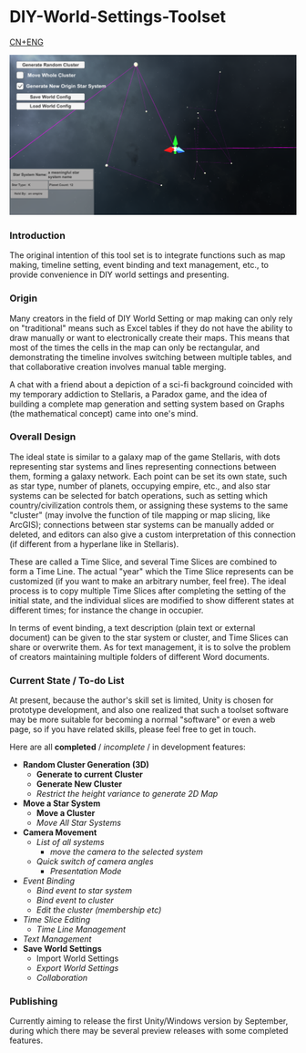 # DIY-World-Settings-Toolset

[CN+ENG](./readme.md)

![current status screenshot](./current.png)

### Introduction

The original intention of this tool set is to integrate functions such as map making, timeline setting, event binding and text management, etc., to provide convenience in DIY world settings and presenting.

### Origin

Many creators in the field of DIY World Setting or map making can only rely on "traditional" means such as Excel tables if they do not have the ability to draw manually or want to electronically create their maps. This means that most of the times the cells in the map can only be rectangular, and demonstrating the timeline involves switching between multiple tables, and that collaborative creation involves manual table merging.

A chat with a friend about a depiction of a sci-fi background coincided with my temporary addiction to Stellaris, a Paradox game, and the idea of building a complete map generation and setting system based on Graphs (the mathematical concept) came into one's mind.

### Overall Design

The ideal state is similar to a galaxy map of the game Stellaris, with dots representing star systems and lines representing connections between them, forming a galaxy network. Each point can be set its own state, such as star type, number of planets, occupying empire, etc., and also star systems can be selected for batch operations, such as setting which country/civilization controls them, or assigning these systems to the same "cluster" (may involve the function of tile mapping or map slicing, like ArcGIS); connections between star systems can be manually added or deleted, and editors can also give a custom interpretation of this connection (if different from a hyperlane like in Stellaris).

These are called a Time Slice, and several Time Slices are combined to form a Time Line. The actual "year" which the Time Slice represents can be customized (if you want to make an arbitrary number, feel free). The ideal process is to copy multiple Time Slices after completing the setting of the initial state, and the individual slices are modified to show different states at different times; for instance the change in occupier.

In terms of event binding, a text description (plain text or external document) can be given to the star system or cluster, and Time Slices can share or overwrite them. As for text management, it is to solve the problem of creators maintaining multiple folders of different Word documents.

### Current State / To-do List

At present, because the author's skill set is limited, Unity is chosen for prototype development, and also one realized that such a toolset software may be more suitable for becoming a normal "software" or even a web page, so if you have related skills, please feel free to get in touch.

Here are all **completed** / *incomplete* / in development features:

 - **Random Cluster Generation (3D)**
    - **Generate to current Cluster**
    - **Generate New Cluster**
    - *Restrict the height variance to generate 2D Map*
 - **Move a Star System**
    - **Move a Cluster**
    - *Move All Star Systems*
 - **Camera Movement**
    - *List of all systems*
       - *move the camera to the selected system*
    - *Quick switch of camera angles*
       - *Presentation Mode*
 - *Event Binding*
    - *Bind event to star system*
    - *Bind event to cluster*
    - *Edit the cluster (membership etc)*
 - *Time Slice Editing*
    - *Time Line Management*
 - *Text Management*
 - **Save World Settings**
    - Import World Settings
    - *Export World Settings*
    - *Collaboration*

### Publishing

Currently aiming to release the first Unity/Windows version by September, during which there may be several preview releases with some completed features.
    